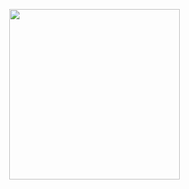 <p align="center">
  <img width="300px" src="https://github.com/M3II0/M4P1/assets/73041364/4d9bd245-e669-492d-ab8c-84514c075a42"/>
</p>
